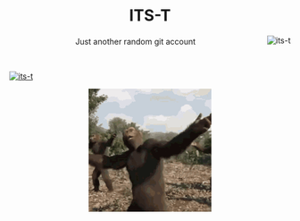 <h1 align="center">ITS-T</h1>
<p align="center">
  <span style="vertical-align: middle;">Just another random git account</span>
  <img src="https://komarev.com/ghpvc/?username=its-t&label=Profile%20views&color=0e75b6&style=flat" alt="its-t" align="right" style="vertical-align: middle; margin-left: 10px;" />
</p>
</br>
<p align="left"> <a href="https://github.com/ryo-ma/github-profile-trophy"><img src="https://github-profile-trophy.vercel.app/?username=its-t&theme=algolia" alt="its-t" /></a> </p>

<p align="center">
<img src="monkey-dance.gif">  
</p>

